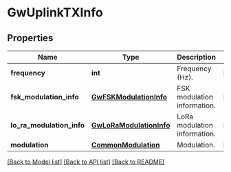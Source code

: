 # GwUplinkTXInfo

## Properties
Name | Type | Description | Notes
------------ | ------------- | ------------- | -------------
**frequency** | **int** | Frequency (Hz). | [optional] 
**fsk_modulation_info** | [**GwFSKModulationInfo**](GwFSKModulationInfo.md) | FSK modulation information. | [optional] 
**lo_ra_modulation_info** | [**GwLoRaModulationInfo**](GwLoRaModulationInfo.md) | LoRa modulation information. | [optional] 
**modulation** | [**CommonModulation**](CommonModulation.md) | Modulation. | [optional] 

[[Back to Model list]](../README.md#documentation-for-models) [[Back to API list]](../README.md#documentation-for-api-endpoints) [[Back to README]](../README.md)


